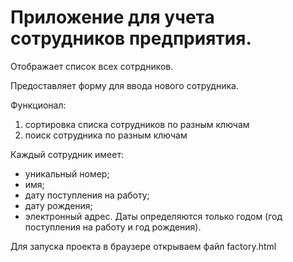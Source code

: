 # Приложение для учета сотрудников предприятия. 
Отображает список всех сотрдников.

Предоставляет форму для ввода нового сотрудника.

Функционал: 
1. сортировка списка сотрудников по разным ключам
2. поиск сотрудника по разным ключам 

Каждый сотрудник имеет: 
- уникальный номер; 
- имя; 
- дату поступления на работу; 
- дату рождения; 
- электронный адрес. 
Даты определяются только годом (год поступления на работу и год рождения).

Для запуска проекта в браузере открываем файл factory.html